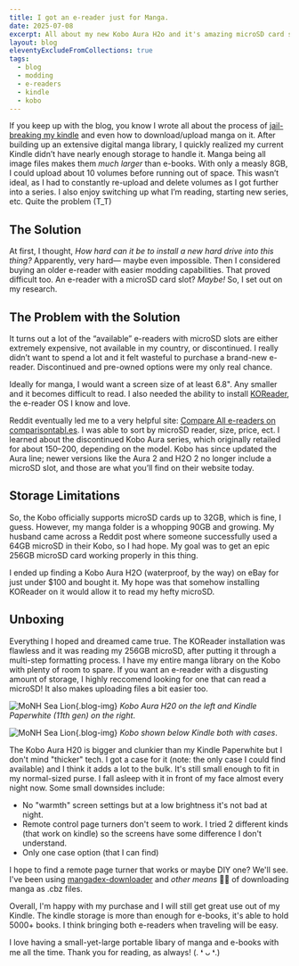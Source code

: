 ```yaml
---
title: I got an e-reader just for Manga.
date: 2025-07-08
excerpt: All about my new Kobo Aura H2o and it's amazing microSD card slot.
layout: blog
eleventyExcludeFromCollections: true
tags:
  - blog
  - modding
  - e-readers
  - kindle
  - kobo
---
```


If you keep up with the blog, you know I wrote all about the process of [jail-breaking my kindle](/blog/jailbreaking-my-kindle.html) and even how to download/upload manga on it. After building up an extensive digital manga library, I quickly realized my current Kindle didn’t have nearly enough storage to handle it. Manga being all image files makes them *much larger* than e-books. With only a measly 8GB, I could upload about 10 volumes before running out of space. This wasn’t ideal, as I had to constantly re-upload and delete volumes as I got further into a series. I also enjoy switching up what I’m reading, starting new series, etc. Quite the problem (T_T)

## The Solution

At first, I thought, *How hard can it be to install a new hard drive into this thing?* Apparently, very hard— maybe even impossible. Then I considered buying an older e-reader with easier modding capabilities. That proved difficult too. An e-reader with a microSD card slot? *Maybe!* So, I set out on my research.

## The Problem with the Solution

It turns out a lot of the “available” e-readers with microSD slots are either extremely expensive, not available in my country, or discontinued. I really didn’t want to spend a lot and it felt wasteful to purchase a brand-new e-reader. Discontinued and pre-owned options were my only real chance.

Ideally for manga, I would want a screen size of at least 6.8". Any smaller and it becomes difficult to read. I also needed the ability to install [KOReader](https://github.com/koreader/koreader), the e-reader OS I know and love. 

Reddit eventually led me to a very helpful site: [Compare All e-readers on comparisontabl.es](https://comparisontabl.es/e-readers/). I was able to sort by microSD reader, size, price, ect. I learned about the discontinued Kobo Aura series, which originally retailed for about $150–$200, depending on the model. Kobo has since updated the Aura line; newer versions like the Aura 2 and H2O 2 no longer include a microSD slot, and those are what you’ll find on their website today.

## Storage Limitations

So, the Kobo officially supports microSD cards up to 32GB, which is fine, I guess. However, my manga folder is a whopping 90GB and growing. My husband came across a Reddit post where someone successfully used a 64GB microSD in their Kobo, so I had hope. My goal was to get an epic 256GB microSD card working properly in this thing.

I ended up finding a Kobo Aura H2O (waterproof, by the way) on eBay for just under $100 and bought it. My hope was that somehow installing KOReader on it would allow it to read my hefty microSD. 

## Unboxing

Everything I hoped and dreamed came true. The KOReader installation was flawless and it was reading my 256GB microSD, after putting it through a multi-step formatting process.  I have my entire manga library on the Kobo with plenty of room to spare. If you want an e-reader with a disgusting amount of storage, I highly reccomend looking for one that can read a microSD! It also makes uploading files a bit easier too. 

![MoNH Sea Lion](/images/blog/kobokindle1.png){.blog-img}
*Kobo Aura H20 on the left and Kindle Paperwhite (11th gen) on the right*.

![MoNH Sea Lion](/images/blog/kobokindle2.png){.blog-img}
*Kobo shown below Kindle both with cases*.

The Kobo Aura H20 is bigger and clunkier than my Kindle Paperwhite but I don't mind "thicker" tech. I got a case for it (note: the only case I could find available) and I think it adds a lot to the bulk. It's still small enough to fit in my normal-sized purse. I fall asleep with it in front of my face almost every night now. Some small downsides include:

- No "warmth" screen settings but at a low brightness it's not bad at night.
- Remote control page turners don't seem to work. I tried 2 different kinds (that work on kindle) so the screens have some difference I don't understand.
- Only one case option (that I can find)

I hope to find a remote page turner that works or maybe DIY one? We'll see.  
I've been using [mangadex-downloader](https://github.com/mansuf/mangadex-downloader) and *other means* 🏴‍☠️ of downloading manga as .cbz files.

Overall, I'm happy with my purchase and I will still get great use out of my Kindle. The kindle storage is more than enough for e-books, it's able to hold 5000+ books. I think bringing both e-readers when traveling will be easy.

I love having a small-yet-large portable libary of manga and e-books with me all the time. Thank you for reading, as always! (. ❛ ᴗ ❛.)
